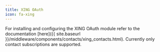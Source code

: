 ```yaml
---
title: XING OAuth
icon: fa-xing
---
```


For installing and configuring the XING OAuth module refer to the documentation [here]({{ site.baseurl }}/middleware/components/contacts/xing_contacts.html). Currently only contact subscriptions are supported.